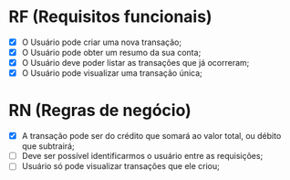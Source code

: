 # RF (Requisitos funcionais)

- [X] O Usuário pode criar uma nova transação;
- [X] O Usuário pode obter um resumo da sua conta;
- [X] O Usuário deve poder listar as transações que já ocorreram;
- [X] O Usuário pode visualizar uma transação única;

# RN (Regras de negócio)

- [X] A transação pode ser do crédito que somará ao valor total, ou débito que subtrairá;
- [ ] Deve ser possível identificarmos o usuário entre as requisições;
- [ ] Usuário só pode visualizar transações que ele criou;
